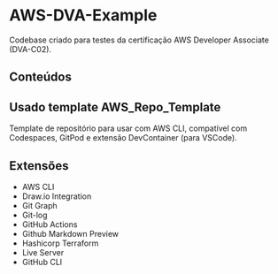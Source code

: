 # AWS-DVA-Example

Codebase criado para testes da certificação AWS Developer Associate (DVA-C02).

## Conteúdos

## Usado template AWS_Repo_Template

Template de repositório para usar com AWS CLI, compatível com Codespaces, GitPod e extensão DevContainer (para VSCode).

## Extensões
* AWS CLI
* Draw.io Integration
* Git Graph
* Git-log
* GitHub Actions
* Github Markdown Preview
* Hashicorp Terraform
* Live Server
* GitHub CLI